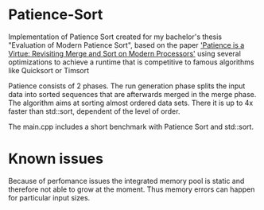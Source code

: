 # Patience-Sort
Implementation of Patience Sort created for my bachelor's thesis "Evaluation of Modern Patience Sort",
based on the paper ['Patience is a Virtue: Revisiting Merge and Sort on Modern Processors'](http://research.microsoft.com/apps/pubs/default.aspx?id=209622)
using several optimizations to achieve a runtime that is competitive to famous algorithms like Quicksort or Timsort

Patience consists of 2 phases. The run generation phase splits the input data into sorted sequences
that are afterwards merged in the merge phase. The algorithm aims at sorting almost ordered data sets.
There it is up to 4x faster than std::sort, dependent of the level of order.

The main.cpp includes a short benchmark with Patience Sort and std::sort.

# Known issues
Because of perfomance issues the integrated memory pool is static and therefore not able to grow at the moment.
Thus memory errors can happen for particular input sizes.

